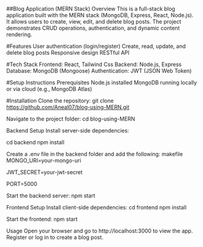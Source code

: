 ##Blog Application (MERN Stack)
Overview
This is a full-stack blog application built with the MERN stack (MongoDB, Express, React, Node.js). 
It allows users to create, view, edit, and delete blog posts. The project demonstrates CRUD operations, authentication, and dynamic content rendering.

#Features
User authentication (login/register)
Create, read, update, and delete blog posts
Responsive design
RESTful API

#Tech Stack
Frontend: React, Tailwind Css
Backend: Node.js, Express
Database: MongoDB (Mongoose)
Authentication: JWT (JSON Web Token)

#Setup Instructions
Prerequisites
Node.js installed
MongoDB running locally or via cloud (e.g., MongoDB Atlas)

#Installation
Clone the repository:
git clone https://github.com/Aneal07/blog-using-MERN.git

Navigate to the project folder:
cd blog-using-MERN

Backend Setup
Install server-side dependencies:

cd backend
npm install

Create a .env file in the backend folder and add the following:
makefile
MONGO_URI=your-mongo-uri

JWT_SECRET=your-jwt-secret

PORT=5000

Start the backend server:
npm start

Frontend Setup
Install client-side dependencies:
cd frontend
npm install

Start the frontend:
npm start

Usage
Open your browser and go to http://localhost:3000 to view the app.
Register or log in to create a blog post.
